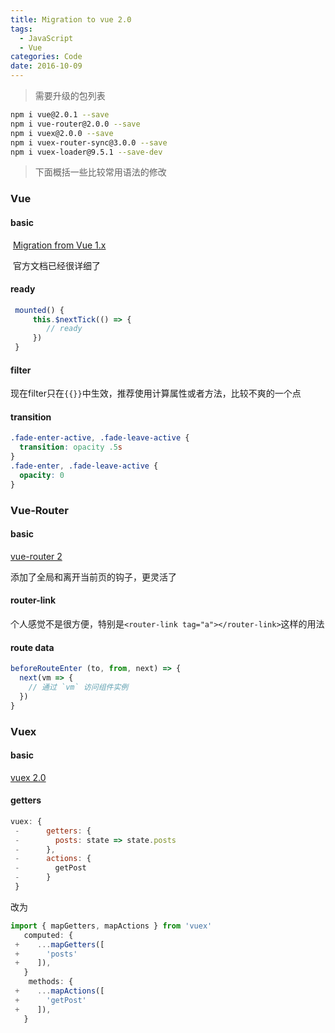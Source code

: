 ```yaml
---
title: Migration to vue 2.0
tags:
  - JavaScript
  - Vue
categories: Code
date: 2016-10-09
---
```


> 需要升级的包列表

```bash
npm i vue@2.0.1 --save
npm i vue-router@2.0.0 --save
npm i vuex@2.0.0 --save
npm i vuex-router-sync@3.0.0 --save
npm i vuex-loader@9.5.1 --save-dev
```
<!-- more -->

> 下面概括一些比较常用语法的修改

### Vue

#### basic

​	[Migration from Vue 1.x](http://vuejs.org/guide/migration.html)

​	官方文档已经很详细了

#### ready

```javascript
 mounted() {
     this.$nextTick(() => {
        // ready
     })
 }
```



#### filter	

现在filter只在```{{}}```中生效，推荐使用计算属性或者方法，比较不爽的一个点

#### transition

```css
.fade-enter-active, .fade-leave-active {
  transition: opacity .5s
}
.fade-enter, .fade-leave-active {
  opacity: 0
}
```



### Vue-Router

#### basic

[vue-router 2](http://router.vuejs.org/zh-cn/index.html)

添加了全局和离开当前页的钩子，更灵活了

#### router-link

​	个人感觉不是很方便，特别是```<router-link tag="a"></router-link>```这样的用法

#### route data

```javascript
beforeRouteEnter (to, from, next) => {
  next(vm => {
    // 通过 `vm` 访问组件实例
  })
}
```

### Vuex

#### basic

[vuex 2.0](http://vuex.vuejs.org/en/index.html)

#### getters

```javascript
vuex: {
 -      getters: {
 -        posts: state => state.posts
 -      },
 -      actions: {
 -        getPost
 -      }
 }
```

改为

```javascript
import { mapGetters, mapActions } from 'vuex'
   computed: {
 +    ...mapGetters([
 +      'posts'
 +    ]),
   }
    methods: {
 +    ...mapActions([
 +      'getPost'
 +    ]),
   }
```

